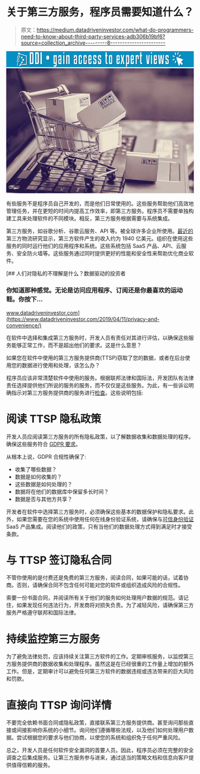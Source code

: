 # 关于第三方服务，程序员需要知道什么？

> 原文：<https://medium.datadriveninvestor.com/what-do-programmers-need-to-know-about-third-party-services-adb306b19bf6?source=collection_archive---------8----------------------->

[![](img/703880c1ef7167aecbbd133dbb2d02e8.png)](http://www.track.datadriveninvestor.com/1B9E)![](img/f0c1b9ff4ac9ba42d42bafee07e9b636.png)

有些服务不是程序员自己开发的，而是他们日常使用的。这些服务帮助他们高效地管理任务，并在更短的时间内提高工作效率，即第三方服务。程序员不需要单独构建工具来处理软件的不同模块。相反，第三方服务根据需要与系统集成。

第三方服务，如谷歌分析、谷歌云服务、API 等。被全球许多企业所使用。[最近的](https://www.ibisworld.com/industry-trends/specialized-market-research-reports/advisory-financial-services/other-outsourced-functions/third-party-logistics.html)第三方物流研究显示，第三方软件产生的收入约为 1940 亿美元。组织在使用这些服务的同时运行他们的应用程序和系统。这些系统包括 SaaS 产品、API、云服务、安全防火墙等。这些服务通过同时提供更好的性能和安全性来帮助优化商业软件。

[](https://www.datadriveninvestor.com/2019/04/11/privacy-and-convenience/) [## 人们对隐私的不理解是什么？数据驱动的投资者

### 你知道那种感觉。无论是访问应用程序、订阅还是你最喜欢的运动鞋。你按下…

www.datadriveninvestor.com](https://www.datadriveninvestor.com/2019/04/11/privacy-and-convenience/) 

在软件中选择和集成第三方服务时，开发人员有责任对其进行评估，以确保这些服务能够正常工作，而不是超出他们的要求。这是什么意思？

如果您在软件中使用的第三方服务提供商(TTSP)窃取了您的数据，或者在后台使用您的数据进行使用和处理，该怎么办？

程序员应该非常清楚软件中使用的服务。根据联邦法律和国际法，开发团队有法律责任选择提供他们所说的服务的服务，而不仅仅是这些服务。为此，有一些诉讼明确指示对第三方服务提供商的服务进行[检查](https://shuftipro.com/blogs/identity-proofing-secure-your-business-from-third-party-data-breaches/)。这些说明包括:

# **阅读 TTSP 隐私政策**

开发人员应阅读第三方服务的所有隐私政策，以了解数据收集和数据处理的程序。确保这些服务符合 [GDPR 要求](https://dev.to/emily3103/importance-of-gdpr-compliance-in-a-development-project-44o3)。

从根本上说，GDPR 合规性确保了:

*   收集了哪些数据？
*   数据是如何收集的？
*   这些数据是如何处理的？
*   数据将在他们的数据库中保留多长时间？
*   数据是否与其他方共享？

开发者在软件中选择第三方服务时，必须确保这些基本的数据保护和隐私要求。此外，如果您需要在您的系统中使用任何在线身份验证系统，请确保与[可信身份验证](https://shuftipro.com/online-identity-verification/) SaaS 产品集成。阅读他们的政策，只有当他们的数据处理方式得到满足时才接受条款。

# **与 TTSP 签订隐私合同**

不管你使用的是付费还是免费的第三方服务，阅读合同，如果可能的话，试着协商。否则，请确保合同不包含任何可能对您的软件或组织造成风险的合规性。

索要一份书面合同，并阅读所有关于他们的服务如何处理用户数据的规范。请记住，如果发现任何违法行为，开发商将对损失负责。为了减轻风险，请确保第三方服务严格遵守联邦和国际法律。

# **持续监控第三方服务**

为了避免法律处罚，应该持续关注第三方软件的工作。定期审核服务，以监控第三方服务提供商的数据收集和处理程序。虽然这是在已经很重的工作量上增加的额外工作。但是，定期审计可以避免任何第三方软件的数据违规或违法带来的巨大风险和罚款。

# **直接向 TTSP 询问详情**

不要完全依赖书面合同或隐私政策，直接联系第三方服务提供商。甚至询问那些直接或间接影响你系统的小细节。询问他们遵循哪些法规，以及他们如何处理用户数据。尝试根据您的要求与他们协商，以使您的系统和组织免于任何严重风险。

总之，开发人员是任何软件安全漏洞的首要人员。因此，程序员必须在完整的安全调查之后集成服务。让第三方服务参与进来，通过适当的策略文档和信息向客户提供值得信赖的服务。